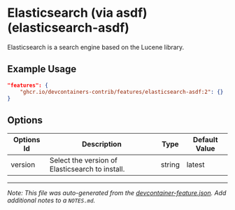 
# Elasticsearch (via asdf) (elasticsearch-asdf)

Elasticsearch is a search engine based on the Lucene library.

## Example Usage

```json
"features": {
    "ghcr.io/devcontainers-contrib/features/elasticsearch-asdf:2": {}
}
```

## Options

| Options Id | Description | Type | Default Value |
|-----|-----|-----|-----|
| version | Select the version of Elasticsearch to install. | string | latest |



---

_Note: This file was auto-generated from the [devcontainer-feature.json](https://github.com/devcontainers-contrib/features/blob/main/src/elasticsearch-asdf/devcontainer-feature.json).  Add additional notes to a `NOTES.md`._
